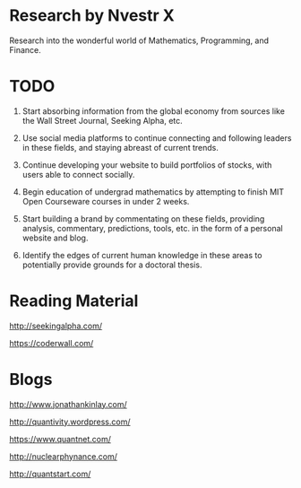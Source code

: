 # Research by Nvestr X
Research into the wonderful world of Mathematics, Programming, and Finance. 

# TODO

1. Start absorbing information from the global economy from sources like the Wall Street Journal, Seeking Alpha, etc. 
2. Use social media platforms to continue connecting and following leaders in these fields, and staying abreast of current trends. 
3. Continue developing your website to build portfolios of stocks, with users able to connect socially. 
4. Begin education of undergrad mathematics by attempting to finish MIT Open Courseware courses in under 2 weeks. 
5. Start building a brand by commentating on these fields, providing analysis, commentary, predictions, tools, etc. in the form of a personal website and blog. 

6. Identify the edges of current human knowledge in these areas to potentially provide grounds for a doctoral thesis. 

# Reading Material

http://seekingalpha.com/

https://coderwall.com/

# Blogs 

http://www.jonathankinlay.com/

http://quantivity.wordpress.com/

https://www.quantnet.com/

http://nuclearphynance.com/

http://quantstart.com/
